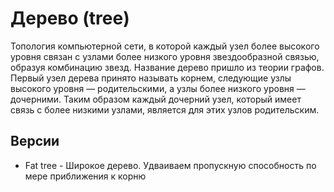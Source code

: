 Дерево (tree)
========================

Топология компьютерной сети, в которой каждый узел более высокого уровня связан с узлами более низкого уровня звездообразной связью, образуя комбинацию звезд. Название дерево пришло из теории графов. Первый узел дерева принято называть корнем, следующие узлы высокого уровня — родительскими, а узлы более низкого уровня — дочерними. Таким образом каждый дочерний узел, который имеет связь с более низкими узлами, является для этих узлов родительским. 

## Версии

- Fat tree - Широкое дерево. Удваиваем пропускную способность по мере приближения к корню